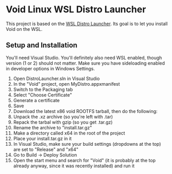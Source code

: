 # Void Linux WSL Distro Launcher

This project is based on the [WSL Distro Launcher](https://github.com/Microsoft/WSL-DistroLauncher).
Its goal is to let you install Void on the WSL.

## Setup and Installation

You'll need Visual Studio. You'll definitely also need WSL enabled, though
version (1 or 2) should not matter. Make sure you have sideloading enabled in
developer options in Windows Settings.

1. Open DistroLauncher.sln in Visual Studio
2. In the "Void" project, open MyDistro.appxmanifest
3. Switch to the Packaging tab
4. Select "Choose Certificate"
5. Generate a certificate
6. Save
7. Download the latest x86 void ROOTFS tarball, then do the following:
  1. Unpack the .xz archive (so you're left with .tar)
  2. Repack the tarbal with gzip (so you get .tar.gz)
  3. Rename the archive to "install.tar.gz"
  4. Make a directory called x64 in the root of the project
  5. Place your install.tar.gz in it
8. In Visual Studio, make sure your build settings (dropdowns at the top) are
   set to "Release" and "x64"
9. Go to Build -> Deploy Solution
10. Open the start menu and search for "Void" (it is probably at the top already
    anyway, since it was recently installed) and run it

